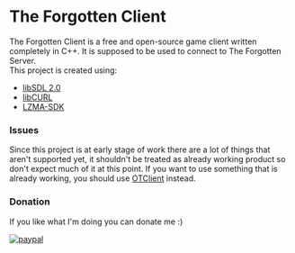 The Forgotten Client
===============

The Forgotten Client is a free and open-source game client written completely in C++. It is supposed to be used to connect to The Forgotten Server.  
This project is created using:
* [libSDL 2.0](https://www.libsdl.org/)
* [libCURL](https://curl.haxx.se/libcurl/)
* [LZMA-SDK](https://www.7-zip.org/sdk.html)

### Issues

Since this project is at early stage of work there are a lot of things that aren't supported yet, it shouldn't be treated as already working product so don't expect much of it at this point. If you want to use something that is already working, you should use [OTClient](https://github.com/edubart/otclient) instead.

### Donation
If you like what I'm doing you can donate me :)

[![paypal](https://www.paypalobjects.com/en_US/i/btn/btn_donateCC_LG.gif)](https://www.paypal.com/cgi-bin/webscr?cmd=_donations&business=jakubkubina@hotmail.com&rm=0&currency_code=USD)
